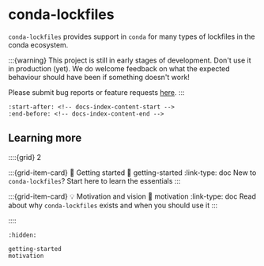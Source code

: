 # conda-lockfiles

`conda-lockfiles` provides support in `conda` for many types of lockfiles in the conda ecosystem.

:::{warning}
This project is still in early stages of development. Don't use it in production (yet).
We do welcome feedback on what the expected behaviour should have been if something doesn't work!

Please submit bug reports or feature requests [here](https://github.com/conda-incubator/conda-lockfiles).
:::

```{include} ../README.md
:start-after: <!-- docs-index-content-start -->
:end-before: <!-- docs-index-content-end -->
```

## Learning more

::::{grid} 2

:::{grid-item-card} 🏡 Getting started
:link: getting-started
:link-type: doc
New to `conda-lockfiles`? Start here to learn the essentials
:::

:::{grid-item-card} 💡 Motivation and vision
:link: motivation
:link-type: doc
Read about why `conda-lockfiles` exists and when you should use it
:::

::::

```{toctree}
:hidden:

getting-started
motivation
```
